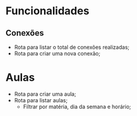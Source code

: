 # Funcionalidades

## Conexões

- Rota para listar o total de conexões realizadas;
- Rota para criar uma nova conexão;


# Aulas

- Rota para criar uma aula;
- Rota para listar aulas;
    - Filtrar por matéria, dia da semana e horário;
